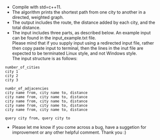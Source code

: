 - Compile with std=c++11.
- The algorithm prints the shortest path from one city to another in a directed, weighted graph.
- The output includes the route, the distance added by each city, and the total distance.
- The input includes three parts, as described below. An example input can be found in the input_example.txt file.  
  Please mind that if you supply input using a redirected input file, rather then copy paste input to terminal, then the lines 
  in the inut file are expected to be terminated Linux style, and not Windows style.  
  The input structure is as follows:
```
number_of_cities
city 1
city 2
city 3

numbr_of_adjacencies
city name from, city name to, distance
city name from, city name to, distance
city name from, city name to, distance
city name from, city name to, distance
city name from, city name to, distance

query city from, query city to
```
- Please let me know if you come across a bug, have a suggetion for improvement or any other helpful comment. Thank you :)
